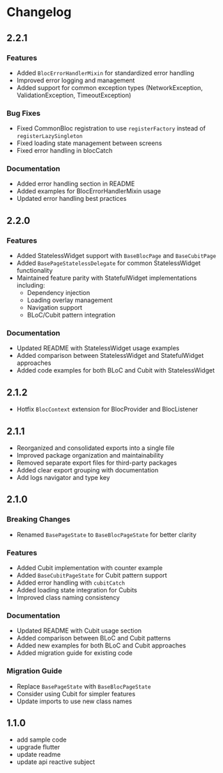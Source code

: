 # Changelog

## 2.2.1

### Features

* Added `BlocErrorHandlerMixin` for standardized error handling
* Improved error logging and management
* Added support for common exception types (NetworkException, ValidationException, TimeoutException)

### Bug Fixes

* Fixed CommonBloc registration to use `registerFactory` instead of `registerLazySingleton`
* Fixed loading state management between screens
* Fixed error handling in blocCatch

### Documentation

* Added error handling section in README
* Added examples for BlocErrorHandlerMixin usage
* Updated error handling best practices

## 2.2.0

### Features

* Added StatelessWidget support with `BaseBlocPage` and `BaseCubitPage`
* Added `BasePageStatelessDelegate` for common StatelessWidget functionality
* Maintained feature parity with StatefulWidget implementations including:
  * Dependency injection
  * Loading overlay management
  * Navigation support
  * BLoC/Cubit pattern integration

### Documentation

* Updated README with StatelessWidget usage examples
* Added comparison between StatelessWidget and StatefulWidget approaches
* Added code examples for both BLoC and Cubit with StatelessWidget

## 2.1.2

* Hotfix `BlocContext` extension for BlocProvider and BlocListener

## 2.1.1

* Reorganized and consolidated exports into a single file
* Improved package organization and maintainability
* Removed separate export files for third-party packages
* Added clear export grouping with documentation
* Add logs navigator and type key

## 2.1.0

### Breaking Changes

* Renamed `BasePageState` to `BaseBlocPageState` for better clarity

### Features

* Added Cubit implementation with counter example
* Added `BaseCubitPageState` for Cubit pattern support
* Added error handling with `cubitCatch`
* Added loading state integration for Cubits
* Improved class naming consistency

### Documentation

* Updated README with Cubit usage section
* Added comparison between BLoC and Cubit patterns
* Added new examples for both BLoC and Cubit approaches
* Added migration guide for existing code

### Migration Guide

* Replace `BasePageState` with `BaseBlocPageState`
* Consider using Cubit for simpler features
* Update imports to use new class names

## 1.1.0

* add sample code
* upgrade flutter
* update readme
* update api reactive subject
